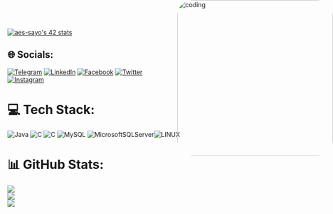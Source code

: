 [![aes-sayo's 42 stats](https://badge.mediaplus.ma/binary/aes-sayo)](https://github.com/Sayouti1)

<img style="position:absolute; top:0; right:0; border-radius:35px;" width="350dvw" alt="coding" src="https://steamuserimages-a.akamaihd.net/ugc/936070882781584054/2E214D0C9EC645403AAAC337201FE4BA7E01EA16/?imw=5000&imh=5000&ima=fit&impolicy=Letterbox&imcolor=%23000000&letterbox=false">

## 🌐 Socials:
[![Telegram](	https://img.shields.io/badge/Telegram-2CA5E0?style=for-the-badge&logo=telegram&logoColor=white)](https://t.me/Sayouti1) 
[![LinkedIn](https://img.shields.io/badge/LinkedIn-%230077B5.svg?logo=linkedin&logoColor=white)](https://www.linkedin.com/in/abdelaziz-es-sayouti-06b67a214)
[![Facebook](https://img.shields.io/badge/Facebook-%231877F2.svg?logo=Facebook&logoColor=white)](https://facebook.com/Sayouti1)
[![Twitter](https://img.shields.io/badge/Twitter-%231DA1F2.svg?logo=Twitter&logoColor=white)](https://twitter.com/Sayouti_1)  
[![Instagram](https://img.shields.io/badge/Instagram-%23E4405F.svg?logo=Instagram&logoColor=white)](https://instagram.com/Sayouti1)

# 💻 Tech Stack:
![Java](https://img.shields.io/badge/java-%23ED8B00.svg?style=for-the-badge&logo=java&logoColor=white) ![C](https://img.shields.io/badge/c-%2300599C.svg?style=for-the-badge&logo=c&logoColor=white) ![C](https://img.shields.io/badge/c++-%252300f.svg?style=for-the-badge&logo=c++) ![MySQL](https://img.shields.io/badge/mysql-%2300f.svg?style=for-the-badge&logo=mysql&logoColor=white) ![MicrosoftSQLServer](https://img.shields.io/badge/Microsoft%20SQL%20Sever-CC2927?style=for-the-badge&logo=microsoft%20sql%20server&logoColor=white)![LINUX](https://img.shields.io/badge/Linux-FCC624?style=for-the-badge&logo=linux&logoColor=black)

# 📊 GitHub Stats:
![](https://github-readme-stats.vercel.app/api?username=Sayouti1&theme=chartreuse-dark&hide_border=true&include_all_commits=false&count_private=false)<br/>
![](https://github-readme-streak-stats.herokuapp.com/?user=Sayouti1&theme=chartreuse-dark&hide_border=true)<br/>
![](https://github-readme-stats.vercel.app/api/top-langs/?username=Sayouti1&theme=chartreuse-dark&hide_border=true&include_all_commits=false&count_private=false&layout=compact)
